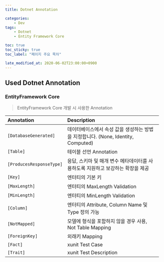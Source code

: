 ```yaml
---
title: Dotnet Annotation

categories:
    - Dev
tags:
    - Dotnet
    - Entity Framework Core

toc: true
toc_sticky: true
toc_label: "페이지 주요 목차"

late_modified_at: 2020-06-02T23:00:00+0900
---
```


## Used Dotnet Annotation ##

### EntityFramework Core ###

> EntityFramework Core 개발 시 사용한 Annotation

| Annotation | Description |
| :--- | :--------------------------------------------------------- |
| `[DatabaseGenerated]` | 데이터베이스에서 속성 값을 생성하는 방법을 지정합니다. (None, Identity, Computed) |
| `[Table]` | 테이블 선언 Annotation |
| `[ProducesResponseType]` | 응답, 스키마 및 매개 변수 메타데이터를 사용하도록 지원하고 보강하는 확장을 제공 |
| `[Key]` | 엔터티의 기본 키 |
| `[MaxLength]` | 엔터티의 MaxLength Validation |
| `[MinLength]` | 엔터티의 MinLength Validation |
| `[Column]` | 엔터티의 Attribute, Column Name 및 Type 정의 가능 |
| `[NotMapped]` | 모델에 형식을 포함하지 않을 경우 사용, Not Table Mapping |
| `[ForeignKey]` | 외래키 Mapping |
| `[Fact]` | xunit Test Case |
| `[Trait]` | xunit Test Description |
